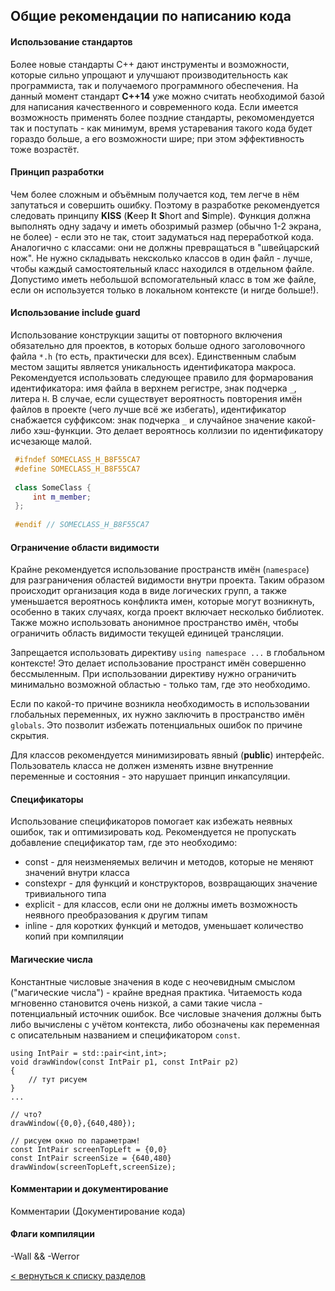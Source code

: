 ## Общие рекомендации по написанию кода
#### Использование стандартов
Более новые стандарты C++ дают инструменты и возможности, которые сильно упрощают и улучшают производительность как программиста, так и получаемого программного обеспечения. На данный момент стандарт **C++14** уже можно считать необходимой базой для написания качественного и современного кода. Если имеется возможность применять более поздние стандарты, рекомомендуется так и поступать - как минимум, время устаревания такого кода будет гораздо больше, а его возможности шире; при этом эффективность тоже возрастёт.

#### Принцип разработки
Чем более сложным и объёмным получается код, тем легче в нём запутаться и совершить ошибку. Поэтому в разработке рекомендуется следовать принципу **KISS** (**K**eep **I**t **S**hort and **S**imple). 
Функция должна выполнять одну задачу и иметь обозримый размер (обычно 1-2 экрана, не более) - если это не так, стоит задуматься над переработкой кода. Аналогично с классами: они не должны превращаться в "швейцарский нож". Не нужно складывать нексколько классов в один файл - лучше, чтобы каждый самостоятельный класс находился в отдельном файле. Допустимо иметь небольшой вспомогательный класс в том же файле, если он используется только в локальном контексте (и нигде больше!). 

#### Использование include guard
Использование конструкции защиты от повторного включения обязательно для проектов, в которых больше одного заголовочного файла ```*.h``` (то есть, практически для всех). Единственным слабым местом защиты является уникальность идентификатора макроса. Рекомендуется использовать следующее правило для формарования идентификатора: имя файла в верхнем регистре, знак подчерка ```_```, литера ```H```. В случае, если существует вероятность повторения имён файлов в проекте (чего лучше всё же избегать), идентификатор снабжается суффиксом: знак подчерка ```_``` и случайное значение какой-либо хэш-функции. Это делает вероятнось коллизии по идентификатору исчезающе малой.
```c++
 #ifndef SOMECLASS_H_B8F55CA7
 #define SOMECLASS_H_B8F55CA7
 
 class SomeClass {
     int m_member;
 };
 
 #endif // SOMECLASS_H_B8F55CA7
```
#### Ограничение области видимости
Крайне рекомендуется использование пространств имён (```namespace```) для разграничения областей видимости внутри проекта. Таким образом происходит организация кода в виде логических групп, а также уменьшается вероятнось конфликта имен, которые могут возникнуть, особенно в таких случаях, когда проект включает несколько библиотек. Также можно использовать анонимное пространство имён, чтобы ограничить область видимости текущей единицей трансляции.

Запрещается использовать директиву ```using namespace ...``` в глобальном контексте! Это делает использование пространст имён совершенно бессмыленным. При использовании директиву нужно ограничить минимально возможной областью - только там, где это необходимо.

Если по какой-то причине возникла необходимость в использовании глобальных переменных, их нужно заключить в пространство имён ```globals```. Это позволит избежать потенциальных ошибок по причине скрытия.

Для классов рекомендуется минимизировать явный (**public**) интерфейс. Пользователь класса не должен изменять извне внутренние переменные и состояния - это нарушает принцип инкапсуляции.

#### Спецификаторы
Использование спецификаторов помогает как избежать неявных ошибок, так и оптимизировать код. Рекомендуется не пропускать добавление спецификатор там, где это необходимо:
- const - для неизменяемых величин и методов, которые не меняют значений внутри класса
- constexpr - для функций и конструкторов, возвращающих значение тривиального типа
- explicit - для классов, если они не должны иметь возможность неявного преобразования к другим типам
- inline - для коротких функций и методов, уменьшает количество копий при компиляции

#### Магические числа
Константные числовые значения в коде с неочевидным смыслом ("магические числа") - крайне вредная практика. Читаемость кода мгновенно становится очень низкой, а сами такие числа - потенциальный источник ошибок. Все числовые значения должны быть либо вычислены с учётом контекста, либо обозначены как переменная с описательным названием и спецификатором ```const```. 
```
using IntPair = std::pair<int,int>;
void drawWindow(const IntPair p1, const IntPair p2)
{
    // тут рисуем
}
...

// что?
drawWindow({0,0},{640,480});

// рисуем окно по параметрам!
const IntPair screenTopLeft = {0,0}
const IntPair screenSize = {640,480}
drawWindow(screenTopLeft,screenSize);
```
#### Комментарии и документирование
Комментарии (Документирование кода)

#### Флаги компиляции
-Wall && -Werror

[< вернуться к списку разделов](README.md#Разделы)
